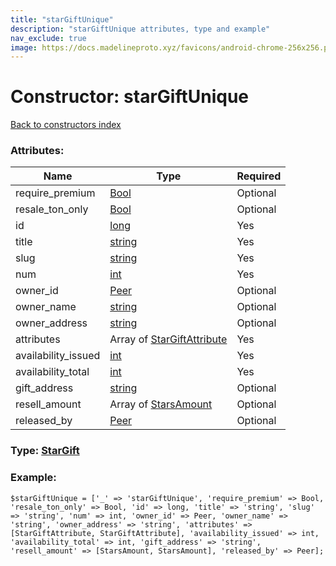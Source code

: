 ```yaml
---
title: "starGiftUnique"
description: "starGiftUnique attributes, type and example"
nav_exclude: true
image: https://docs.madelineproto.xyz/favicons/android-chrome-256x256.png
---
```

# Constructor: starGiftUnique  
[Back to constructors index](/API_docs/constructors/index.html)



### Attributes:

| Name     |    Type       | Required |
|----------|---------------|----------|
|require\_premium|[Bool](/API_docs/types/Bool.html) | Optional|
|resale\_ton\_only|[Bool](/API_docs/types/Bool.html) | Optional|
|id|[long](/API_docs/types/long.html) | Yes|
|title|[string](/API_docs/types/string.html) | Yes|
|slug|[string](/API_docs/types/string.html) | Yes|
|num|[int](/API_docs/types/int.html) | Yes|
|owner\_id|[Peer](/API_docs/types/Peer.html) | Optional|
|owner\_name|[string](/API_docs/types/string.html) | Optional|
|owner\_address|[string](/API_docs/types/string.html) | Optional|
|attributes|Array of [StarGiftAttribute](/API_docs/types/StarGiftAttribute.html) | Yes|
|availability\_issued|[int](/API_docs/types/int.html) | Yes|
|availability\_total|[int](/API_docs/types/int.html) | Yes|
|gift\_address|[string](/API_docs/types/string.html) | Optional|
|resell\_amount|Array of [StarsAmount](/API_docs/types/StarsAmount.html) | Optional|
|released\_by|[Peer](/API_docs/types/Peer.html) | Optional|



### Type: [StarGift](/API_docs/types/StarGift.html)


### Example:

```
$starGiftUnique = ['_' => 'starGiftUnique', 'require_premium' => Bool, 'resale_ton_only' => Bool, 'id' => long, 'title' => 'string', 'slug' => 'string', 'num' => int, 'owner_id' => Peer, 'owner_name' => 'string', 'owner_address' => 'string', 'attributes' => [StarGiftAttribute, StarGiftAttribute], 'availability_issued' => int, 'availability_total' => int, 'gift_address' => 'string', 'resell_amount' => [StarsAmount, StarsAmount], 'released_by' => Peer];
```  
